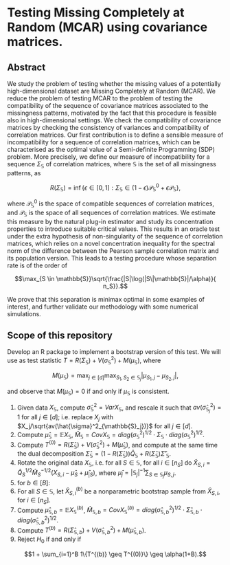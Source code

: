 # Testing Missing Completely at Random (MCAR) using covariance matrices. 
 ## Abstract
 We study the problem of testing whether the missing values of a potentially high-dimensional dataset are Missing Completely at Random (MCAR). We reduce the problem of testing MCAR to the problem of testing the compatibility of the sequence of covariance matrices associated to the missingness patterns, motivated by the fact that this procedure is feasible also in high-dimensional settings. We check the compatibility of covariance matrices by checking the consistency of variances and compatibility of correlation matrices. Our first contribution is to define a sensible measure of incompatibility for a sequence of correlation matrices, which can be characterised as the optimal value of a Semi-definite Programming (SDP) problem. More precisely, we define our measure of incompatibility for a sequence $\Sigma_{\mathbb{S}}$ of correlation matrices, where $\mathbb{S}$ is the set of all missingness patterns, as 
```math
     R(\Sigma_{\mathbb{S}})  = \inf \{ \epsilon \in [0,1] : \Sigma_\mathbb{S} \in (1-\epsilon) \mathcal{P}_\mathbb{S}^0 + \epsilon \mathcal{P}_\mathbb{S} \},
```
where $`\mathcal{P}_\mathbb{S}^0`$ is the space of compatible sequences of correlation matrices, and $`\mathcal{P}_\mathbb{S}`$ is the space of all sequences of correlation matrices. We estimate this measure by the natural plug-in estimator and study its concentration properties to introduce suitable critical values. This results in an oracle test under the extra hypothesis of non-singularity of the sequence of correlation matrices, which relies on a novel concentration inequality for the spectral norm of the difference between the Pearson sample correlation matrix and its population version. This leads to a testing procedure whose separation rate is of the order of 
```math
\max_{S \in \mathbb{S}}\sqrt{\frac{|S|\log(|S\|\mathbb{S}|/\alpha)}{ n_S}}.
```
 We prove that this separation is minimax optimal in some examples of interest, and further validate our methodology with some numerical simulations.

## Scope of this repository
Develop an R package to implement a bootstrap version of this test. We will use as test statistic $`T = R(\Sigma_\mathbb{S}) + V(\sigma_{\mathbb{S}}^2) + M(\mu_{\mathbb{S}})`$, where 
```math
 M(\mu_{\mathbb{S}}) = \max_{j \in [d]} \max_{S_1, S_2 \in \mathbb{S}_j} |\mu_{S_1,j} - \mu_{S_2,j}|,
```
 and observe that $`M(\mu_{\mathbb{S}}) = 0`$ if and only if $`\mu_{\mathbb{S}}`$ is consistent.


1. Given data $`X_\mathbb{S}`$, compute $`\hat{\sigma}^2_\mathbb{S} = VarX_\mathbb{S}`$, and rescale it such that $`av(\hat{\sigma}^2_{\mathbb{S}_j}) = 1`$ for all $`j \in [d]`$; i.e. replace $`X_j`$ with $`X_j/\sqrt{av(\hat{\sigma}^2_{\mathbb{S}_j})}`$ for all $`j \in [d]`$.
2. Compute $`\hat{\mu}_\mathbb{S} = \mathbb{E}X_\mathbb{S}`$, $`\hat{M}_\mathbb{S} = CovX_\mathbb{S} = diag( \sigma_{\mathbb{S}}^2)^{1/2} \cdot \Sigma_{\mathbb{S}} \cdot diag(\sigma_{\mathbb{S}}^2)^{1/2}`$.
3. Compute $`T^{(0)} = R(\hat{\Sigma}_\mathbb{S}) + V(\hat{\sigma}_{\mathbb{S}}^2) + M(\hat{\mu}_{\mathbb{S}})`$, and compute at the same time the dual decomposition $`\hat{\Sigma}_\mathbb{S} = (1-R(\hat{\Sigma}_\mathbb{S}))\hat{Q}_\mathbb{S} + R(\hat{\Sigma}_\mathbb{S})\hat{\Sigma}'_\mathbb{S}`$.
4. Rotate the original data $`X_\mathbb{S}`$, i.e. for all $`S \in \mathbb{S}`$, for all $`i \in [n_S]`$ do $`\tilde{X}_{S,i} = \hat{Q}_S^{1/2}\hat{M}_S^{-1/2}(X_{S,i}-\hat{\mu}_S + \hat{\mu}_{|S})`$, where $`\hat{\mu}_j = |\mathbb{S}_j|^{-1}\sum_{S\in \mathbb{S}_j} \mu_{S,j}`$.
5. for $`b \in [B]`$:
 6. For all $`S \in \mathbb{S}`$, let $`\tilde{X}_{S,i}^{(b)}`$ be a nonparametric bootstrap sample from $`\tilde{X}_{S,i}`$, for $`i \in [n_S]`$. 
 7. Compute $`\hat{\mu}_{\mathbb{S},b} = \mathbb{E}X_\mathbb{S}^{(b)}`$, $`\hat{M}_{\mathbb{S},b} = CovX_\mathbb{S}^{(b)} = diag( \hat{\sigma}_{\mathbb{S},b}^2)^{1/2} \cdot \hat{\Sigma}_{\mathbb{S},b} \cdot diag( \hat{\sigma}_{\mathbb{S},b}^2)^{1/2}`$.
 8. Compute $`T^{(b)} = R(\hat{\Sigma}_{\mathbb{S},b}) + V(\hat{\sigma}_{\mathbb{S},b}^{2}) + M(\hat{\mu}_{\mathbb{S},b})`$.
9. Reject $`H_0`$ if and only if
 ```math
1 + \sum_{i=1}^B 1\{T^{(b)} \geq T^{(0)}\} \geq \alpha(1+B).
```
